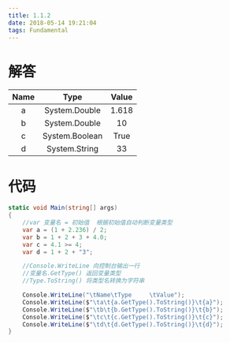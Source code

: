 ```yaml
---
title: 1.1.2
date: 2018-05-14 19:21:04
tags: Fundamental
---
```


# 解答

| Name |      Type      | Value |
| :--: | :------------: | :---: |
|  a   | System.Double  | 1.618 |
|  b   | System.Double  |  10   |
|  c   | System.Boolean | True  |
|  d   | System.String  |  33   |

# 代码

```csharp
static void Main(string[] args)
{
    //var 变量名 = 初始值  根据初始值自动判断变量类型
    var a = (1 + 2.236) / 2;
    var b = 1 + 2 + 3 + 4.0;
    var c = 4.1 >= 4;
    var d = 1 + 2 + "3";

    //Console.WriteLine 向控制台输出一行
    //变量名.GetType() 返回变量类型
    //Type.ToString() 将类型名转换为字符串

    Console.WriteLine("\tName\tType     \tValue");
    Console.WriteLine($"\ta\t{a.GetType().ToString()}\t{a}");
    Console.WriteLine($"\tb\t{b.GetType().ToString()}\t{b}");
    Console.WriteLine($"\tc\t{c.GetType().ToString()}\t{c}");
    Console.WriteLine($"\td\t{d.GetType().ToString()}\t{d}");
}
```


